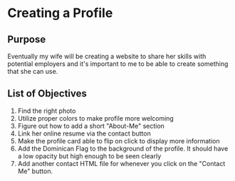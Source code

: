 # Creating a Profile

## Purpose

Eventually my wife will be creating a website to share her skills with potential employers and it's important to me to be able to create something that she can use. 

## List of Objectives

1. Find the right photo
1. Utilize proper colors to make profile more welcoming
1. Figure out how to add a short "About-Me" section
1. Link her online resume via the contact button
1. Make the profile card able to flip on click to display more information
1. Add the Dominican Flag to the background of the profile. It should have a low opacity but high enough to be seen clearly
1. Add another contact HTML file for whenever you click on the "Contact Me" button. 


